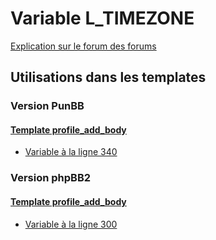 # Variable L_TIMEZONE
[Explication sur le forum des forums](http://forum.forumactif.com/t294113-listing-des-variables#L_TIMEZONE)
## Utilisations dans les templates
### Version PunBB
#### [Template profile_add_body](punbb/profile_add_body.md)
* [Variable à la ligne 340](../punbb/profile_add_body.tpl#L340)
### Version phpBB2
#### [Template profile_add_body](subsilver/profile_add_body.md)
* [Variable à la ligne 300](../subsilver/profile_add_body.tpl#L300)